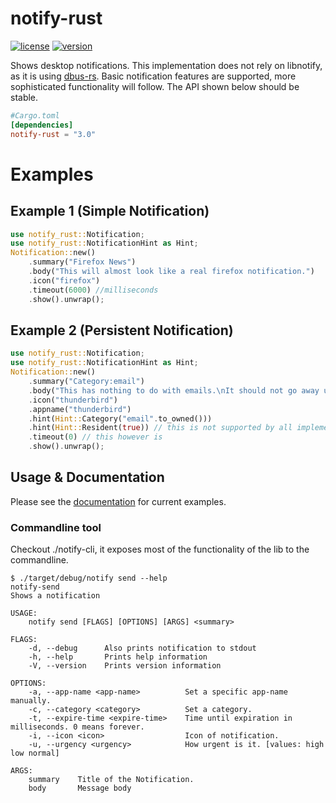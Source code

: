 # notify-rust

[![license](https://img.shields.io/crates/l/notify-rust.svg)](https://crates.io/crates/notify-rust/)
[![version](https://img.shields.io/crates/v/notify-rust.svg)](https://crates.io/crates/notify-rust/)

Shows desktop notifications.
This implementation does not rely on libnotify, as it is using [dbus-rs](https://github.com/diwic/dbus-rs/).
Basic notification features are supported, more sophisticated functionality will follow.
The API shown below should be stable.


```toml
#Cargo.toml
[dependencies]
notify-rust = "3.0"
```

# Examples
## Example 1 (Simple Notification)
```rust
use notify_rust::Notification;
use notify_rust::NotificationHint as Hint;
Notification::new()
    .summary("Firefox News")
    .body("This will almost look like a real firefox notification.")
    .icon("firefox")
    .timeout(6000) //milliseconds
    .show().unwrap();
```

## Example 2 (Persistent Notification)
```rust
use notify_rust::Notification;
use notify_rust::NotificationHint as Hint;
Notification::new()
    .summary("Category:email")
    .body("This has nothing to do with emails.\nIt should not go away untill you acknoledge it.")
    .icon("thunderbird")
    .appname("thunderbird")
    .hint(Hint::Category("email".to_owned()))
    .hint(Hint::Resident(true)) // this is not supported by all implementations
    .timeout(0) // this however is
    .show().unwrap();
```
## Usage & Documentation
Please see the [documentation](http://hoodie.github.io/notify-rust/) for current examples.

### Commandline tool
Checkout ./notify-cli, it exposes most of the functionality of the lib to the commandline.

```
$ ./target/debug/notify send --help
notify-send 
Shows a notification

USAGE:
	notify send [FLAGS] [OPTIONS] [ARGS] <summary>

FLAGS:
    -d, --debug      Also prints notification to stdout
    -h, --help       Prints help information
    -V, --version    Prints version information

OPTIONS:
    -a, --app-name <app-name>          Set a specific app-name manually.
    -c, --category <category>          Set a category.
    -t, --expire-time <expire-time>    Time until expiration in milliseconds. 0 means forever.
    -i, --icon <icon>                  Icon of notification.
    -u, --urgency <urgency>            How urgent is it. [values: high low normal]

ARGS:
    summary    Title of the Notification.
    body       Message body

```
